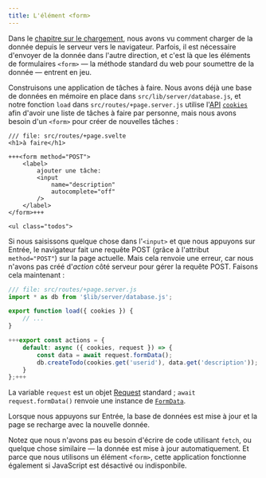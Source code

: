 ```yaml
---
title: L'élément <form>
---
```


Dans le [chapitre sur le chargement](page-data), nous avons vu comment charger de la donnée depuis le serveur vers le navigateur. Parfois, il est nécessaire d'envoyer de la donnée dans l'autre direction, et c'est là que les éléments de formulaires `<form>` — la méthode standard du web pour soumettre de la donnée — entrent en jeu.

Construisons une application de tâches à faire. Nous avons déjà une base de données en mémoire en place dans `src/lib/server/database.js`, et notre fonction `load` dans `src/routes/+page.server.js` utilise l'<span class="vo">[API](SVELTE_SITE_URL/docs/development#api)</span> <span class="vo">[`cookies`](KIT_SITE_URL/docs/load#cookies)</span> afin d'avoir une liste de tâches à faire par personne, mais nous avons besoin d'un `<form>` pour créer de nouvelles tâches :

```svelte
/// file: src/routes/+page.svelte
<h1>à faire</h1>

+++<form method="POST">
	<label>
		ajouter une tâche:
		<input
			name="description"
			autocomplete="off"
		/>
	</label>
</form>+++

<ul class="todos">
```

Si nous saisissons quelque chose dans l'`<input>` et que nous appuyons sur Entrée, le navigateur fait une requête POST (grâce à l'attribut `method="POST"`) sur la page actuelle. Mais cela renvoie une erreur, car nous n'avons pas créé d'_action_ côté serveur pour gérer la requête POST. Faisons cela maintenant :

```js
/// file: src/routes/+page.server.js
import * as db from '$lib/server/database.js';

export function load({ cookies }) {
	// ...
}

+++export const actions = {
	default: async ({ cookies, request }) => {
		const data = await request.formData();
		db.createTodo(cookies.get('userid'), data.get('description'));
	}
};+++
```

La variable `request` est un objet [Request](https://developer.mozilla.org/fr/docs/Web/API/Request) standard ; `await request.formData()` renvoie une instance de [`FormData`](https://developer.mozilla.org/fr/docs/Web/API/FormData).

Lorsque nous appuyons sur Entrée, la base de données est mise à jour et la page se recharge avec la nouvelle donnée.

Notez que nous n'avons pas eu besoin d'écrire de code utilisant `fetch`, ou quelque chose similaire — la donnée est mise à jour automatiquement. Et parce que nous utilisons un élément `<form>`, cette application fonctionne également si JavaScript est désactivé ou indisponbile.

